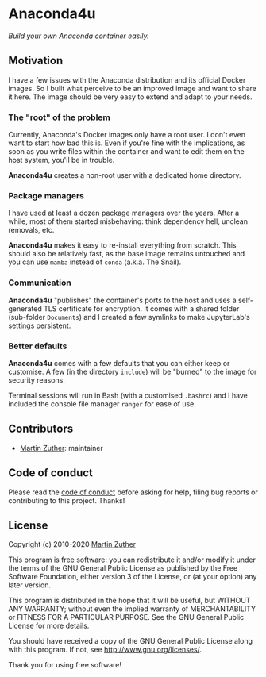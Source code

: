 # Anaconda4u

*Build your own Anaconda container easily.*

## Motivation

I have a few issues with the Anaconda distribution and its official
Docker images.  So I built what perceive to be an improved image and
want to share it here.  The image should be very easy to extend and
adapt to your needs.

### The "root" of the problem

Currently, Anaconda's Docker images only have a root user.  I don't
even want to start how bad this is.  Even if you're fine with the
implications, as soon as you write files within the container and want
to edit them on the host system, you'll be in trouble.

**Anaconda4u** creates a non-root user with a dedicated home
directory.

### Package managers

I have used at least a dozen package managers over the years.  After a
while, most of them started misbehaving: think dependency hell,
unclean removals, etc.

**Anaconda4u** makes it easy to re-install everything from scratch.
This should also be relatively fast, as the base image remains
untouched and you can use `mamba` instead of `conda` (a.k.a. The
Snail).

### Communication

**Anaconda4u** "publishes" the container's ports to the host and uses
a self-generated TLS certificate for encryption.  It comes with a
shared folder (sub-folder `Documents`) and I created a few symlinks to
make JupyterLab's settings persistent.

### Better defaults

**Anaconda4u** comes with a few defaults that you can either keep or
customise.  A few (in the directory `include`) will be "burned" to the
image for security reasons.

Terminal sessions will run in Bash (with a customised `.bashrc`) and I
have included the console file manager `ranger` for ease of use.

## Contributors

- [Martin Zuther][]: maintainer

## Code of conduct

Please read the [code of conduct][COC] before asking for help, filing
bug reports or contributing to this project.  Thanks!

## License

Copyright (c) 2010-2020 [Martin Zuther][]

This program is free software: you can redistribute it and/or modify
it under the terms of the GNU General Public License as published by
the Free Software Foundation, either version 3 of the License, or
(at your option) any later version.

This program is distributed in the hope that it will be useful,
but WITHOUT ANY WARRANTY; without even the implied warranty of
MERCHANTABILITY or FITNESS FOR A PARTICULAR PURPOSE.  See the
GNU General Public License for more details.

You should have received a copy of the GNU General Public License
along with this program.  If not, see <http://www.gnu.org/licenses/>.

Thank you for using free software!


[Anaconda]:       https://www.anaconda.com/

[COC]:            CODE_OF_CONDUCT.md
[Martin Zuther]:  http://www.mzuther.de/
[release]:        https://github.com/mzuther/anaconda4u/releases
